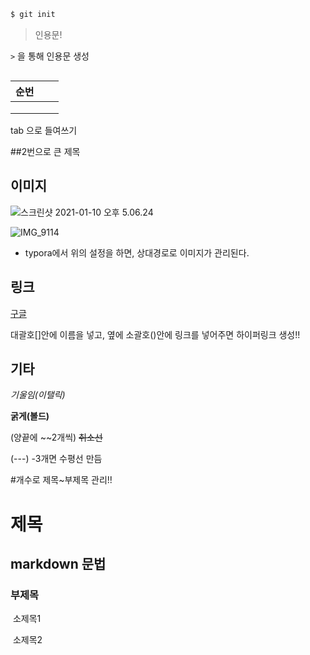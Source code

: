 ```bash
$ git init

```

> 인용문!

`>` 을 통해 인용문 생성

``` 3개 뒤에 프로그래밍 언어 입력하면 코드 작성가능...!.....

```

| 순번 |      |      |
| ---- | ---- | ---- |
|      |      |      |
|      |      |      |
|      |      |      |



tab 으로 들여쓰기



##2번으로 큰 제목



## 이미지

![스크린샷 2021-01-10 오후 5.06.24](md-images/%E1%84%89%E1%85%B3%E1%84%8F%E1%85%B3%E1%84%85%E1%85%B5%E1%86%AB%E1%84%89%E1%85%A3%E1%86%BA%202021-01-10%20%E1%84%8B%E1%85%A9%E1%84%92%E1%85%AE%205.06.24.png)

![IMG_9114](md-images/%E1%84%89%E1%85%B3%E1%84%8F%E1%85%B3%E1%84%85%E1%85%B5%E1%86%AB%E1%84%89%E1%85%A3%E1%86%BA%202021-02-04%20%E1%84%8B%E1%85%A9%E1%84%92%E1%85%AE%201.26.25.png)

* typora에서 위의 설정을 하면, 상대경로로 이미지가 관리된다.



## 링크

[구글](https://www.google.co.kr/)

대괄호[]안에 이름을 넣고, 옆에 소괄호()안에 링크를 넣어주면 하이퍼링크 생성!!



## 기타

*기울임(이탤릭)*

**굵게(볼드)**

(양끝에 ~~2개씩) ~~취소선~~ 

(---) -3개면 수평선 만듬



#개수로 제목~부제목 관리!!

# 제목

## markdown 문법	

### 			부제목		







​			소제목1

​		소제목2



